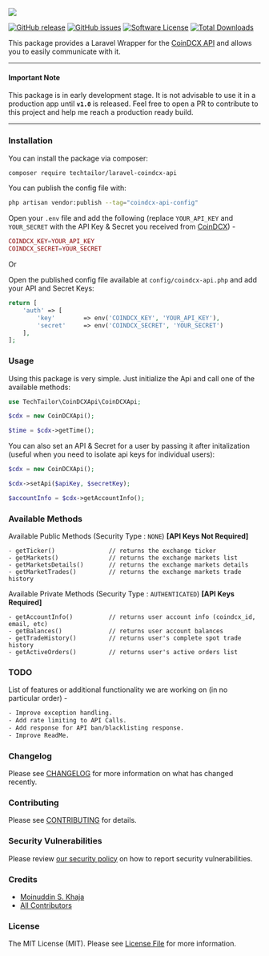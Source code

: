 ![](https://banners.beyondco.de/Laravel-CoinDCX-API.png?theme=light&packageManager=composer+require&packageName=techtailor%2Flaravel-coindcx-api&pattern=architect&style=style_2&description=A+laravel+wrapper+for+the+CoinDCX+API.&md=1&showWatermark=0&fontSize=100px&images=server)

[![GitHub release](https://img.shields.io/github/release/techtailor/laravel-coindcx-api.svg?include_prereleases&style=for-the-badge&&colorB=7E57C2)](https://packagist.org/packages/techtailor/laravel-CoinDCX-api)
[![GitHub issues](https://img.shields.io/github/issues/TechTailor/Laravel-CoinDCX-Api.svg?style=for-the-badge)](https://github.com/TechTailor/Laravel-CoinDCX-Api/issues)
[![Software License](https://img.shields.io/badge/license-MIT-blue.svg?style=for-the-badge&&colorB=F27E40)](license.md)
[![Total Downloads](https://img.shields.io/packagist/dt/techtailor/laravel-coindcx-api.svg?style=for-the-badge)](https://packagist.org/packages/techtailor/laravel-coindcx-api)

This package provides a Laravel Wrapper for the [CoinDCX API](https://docs.coindcx.com/) and allows you to easily communicate with it.

 ---
#### Important Note
This package is in early development stage. It is not advisable to use it in a production app until **`v1.0`** is released. Feel free to open a PR to contribute to this project and help me reach a production ready build.

---

### Installation

You can install the package via composer:

```bash
composer require techtailor/laravel-coindcx-api
```

You can publish the config file with:
```bash
php artisan vendor:publish --tag="coindcx-api-config"
```

Open your `.env` file and add the following (replace ``YOUR_API_KEY`` and ``YOUR_SECRET`` with the API Key & Secret you received from [CoinDCX](https://coindcx.com/api-dashboard)) -
```php
COINDCX_KEY=YOUR_API_KEY
COINDCX_SECRET=YOUR_SECRET
```
Or

Open the published config file available at `config/coindcx-api.php` and add your API and Secret Keys:

```php
return [
    'auth' => [
        'key'        => env('COINDCX_KEY', 'YOUR_API_KEY'),
        'secret'     => env('COINDCX_SECRET', 'YOUR_SECRET')
    ],
];
```

### Usage

Using this package is very simple. Just initialize the Api and call one of the available methods: 
```php
use TechTailor\CoinDCXApi\CoinDCXApi;

$cdx = new CoinDCXApi();

$time = $cdx->getTime();
```

You can also set an API & Secret for a user by passing it after initalization (useful when you need to isolate api keys for individual users):

```php
$cdx = new CoinDCXApi();

$cdx->setApi($apiKey, $secretKey);

$accountInfo = $cdx->getAccountInfo();
```

### Available Methods

Available Public Methods (Security Type : `NONE`) **[API Keys Not Required]**
```
- getTicker()               // returns the exchange ticker
- getMarkets()              // returns the exchange markets list
- getMarketsDetails()       // returns the exchange markets details
- getMarketTrades()         // returns the exchange markets trade history
```
Available Private Methods (Security Type : `AUTHENTICATED`) **[API Keys Required]**
```
- getAccountInfo()          // returns user account info (coindcx_id, email, etc)
- getBalances()             // returns user account balances
- getTradeHistory()         // returns user's complete spot trade history
- getActiveOrders()         // returns user's active orders list
```

### TODO

List of features or additional functionality we are working on (in no particular order) -

```bash
- Improve exception handling.
- Add rate limiting to API Calls.
- Add response for API ban/blacklisting response.
- Improve ReadMe.
```

### Changelog

Please see [CHANGELOG](CHANGELOG.md) for more information on what has changed recently.

### Contributing

Please see [CONTRIBUTING](.github/CONTRIBUTING.md) for details.

### Security Vulnerabilities

Please review [our security policy](../../security/policy) on how to report security vulnerabilities.

### Credits

- [Moinuddin S. Khaja](https://github.com/TechTailor)
- [All Contributors](../../contributors)

### License

The MIT License (MIT). Please see [License File](LICENSE.md) for more information.

